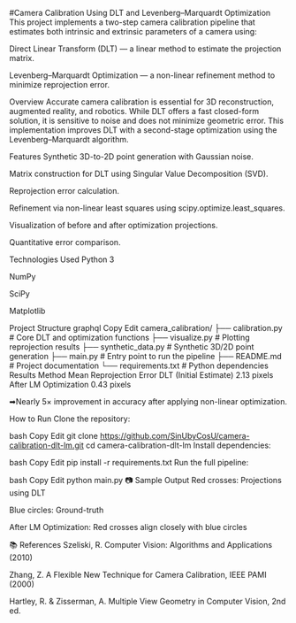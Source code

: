 
#Camera Calibration Using DLT and Levenberg–Marquardt Optimization
This project implements a two-step camera calibration pipeline that estimates both intrinsic and extrinsic parameters of a camera using:

Direct Linear Transform (DLT) — a linear method to estimate the projection matrix.

Levenberg–Marquardt Optimization — a non-linear refinement method to minimize reprojection error.

Overview
Accurate camera calibration is essential for 3D reconstruction, augmented reality, and robotics. While DLT offers a fast closed-form solution, it is sensitive to noise and does not minimize geometric error. This implementation improves DLT with a second-stage optimization using the Levenberg–Marquardt algorithm.

Features
Synthetic 3D-to-2D point generation with Gaussian noise.

Matrix construction for DLT using Singular Value Decomposition (SVD).

Reprojection error calculation.

Refinement via non-linear least squares using scipy.optimize.least_squares.

Visualization of before and after optimization projections.

Quantitative error comparison.

Technologies Used
Python 3

NumPy

SciPy

Matplotlib

Project Structure
graphql
Copy
Edit
camera_calibration/
├── calibration.py         # Core DLT and optimization functions
├── visualize.py           # Plotting reprojection results
├── synthetic_data.py      # Synthetic 3D/2D point generation
├── main.py                # Entry point to run the pipeline
├── README.md              # Project documentation
└── requirements.txt       # Python dependencies
 Results
Method	Mean Reprojection Error
DLT (Initial Estimate)	2.13 pixels
After LM Optimization	0.43 pixels

➡Nearly 5× improvement in accuracy after applying non-linear optimization.

 How to Run
Clone the repository:

bash
Copy
Edit
git clone https://github.com/SinUbyCosU/camera-calibration-dlt-lm.git
cd camera-calibration-dlt-lm
Install dependencies:

bash
Copy
Edit
pip install -r requirements.txt
Run the full pipeline:

bash
Copy
Edit
python main.py
📷 Sample Output
Red crosses: Projections using DLT

Blue circles: Ground-truth

After LM Optimization: Red crosses align closely with blue circles

📚 References
Szeliski, R. Computer Vision: Algorithms and Applications (2010)

Zhang, Z. A Flexible New Technique for Camera Calibration, IEEE PAMI (2000)

Hartley, R. & Zisserman, A. Multiple View Geometry in Computer Vision, 2nd ed.

